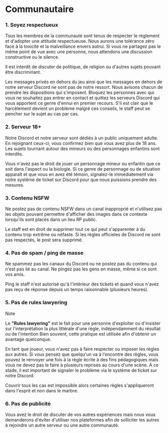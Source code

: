 # Communautaire <!-- {docsify-ignore} -->

### 1. Soyez respectueux

Tous les membres de la communauté sont tenus de respecter le règlement et d'adopter une attitude respectueuse. Nous aurons une tolérance zéro face à la toxicité et la malveillance envers autrui. Si vous ne partagez pas le même point de vue avec une personne, nous attendons une discussion constructive ou le silence.

Il est interdit de discuter de politique, de religion ou d'autres sujets pouvant être discriminant.

Les messages privés en dehors du jeu ainsi que les messages en dehors de notre serveur Discord ne sont pas de notre ressort. Nous avisons chacun de prendre les dispositions qui s'imposent. Bloquez les personnes avec qui vous ne souhaitez pas entrer en contact et quittez les serveurs Discord qui vous apportent ce genre d'ennui en premier recours. S'il est clair que le harcèlement devient un problème malgré ces conseils, le staff peut se pencher sur le sujet au cas par cas.

### 2. Serveur 18+

Notre Discord et notre serveur sont dédiés à un public uniquement adulte. En rejoignant ceux-ci, vous confirmez bien que vous avez plus de 18 ans. Les sujets tournant autour des mineurs ou des personnages enfantins sont interdits.

Vous n'avez pas le droit de jouer un personnage mineur ou enfantin que ce soit dans l'aspect ou la biologie. Si ce genre de personnage ou de situation apparaît et que vous en avez été témoin, signalez-le immédiatement via notre système de ticket sur Discord pour que nous puissions prendre des mesures.

### 3. Contenu NSFW

Ne postez pas de contenu NSFW dans un canal inapproprié et n'utilisez pas les objets pouvant permettre d'afficher des images dans ce contexte lorsqu'ils sont placés dans un lieu RP public.

Le staff est en droit de supprimer tout ce qui peut s'apparenter à du contenu trop extrême ou néfaste. Si les règles officieles de Discord ne sont pas respectés, le post sera supprimé.

### 4. Pas de spam / ping de masse

Ne spammez pas les canaux du Discord ou ne postez pas du contenu qui n'est pas lié au canal. Ne pingez pas les gens en masse, même si ce sont vos amis.

Ping le staff n'est autorisé qu'à l'intérieur des tickets et quand vous n'avez pas reçu de réponse depuis un temps raisonnable (plusieurs heures).

### 5. Pas de rules lawyering

> [!Note]
> Le **"Rules lawyering"** est le fait pour une personne d'exploiter ou d'insister sur l'interprétation la plus littérale d'une règle, indépendamment du résultat ou de l'intention Bien souvent, cette pratique est utilisée afin d'obtenir un avantage quelconque.

En tant que joueur, vous n'avez pas à faire respecter ou imposer les règles aux autres. Si vous pensez que quelqu'un va à l'encontre des règles, vous pouvez le renvoyer une fois à la règle écrite à des fins pédagogiques mais vous ne devez pas le faire à plusieurs reprises au cours d'une scène. À ce stade, il est important de signaler le problème via le système de ticket sur notre Discord.

Couvrir tous les cas est impossible alors certaines règles s'appliqueront dans l'esprit et non dans le marbre.

### 6. Pas de publicité

Vous avez le droit de discuter de vos autres expériences mais nous vous demanderons d'éviter d'utiliser nos plateformes afin de solliciter les autres à rejoindre un autre serveur ou une autre communauté.